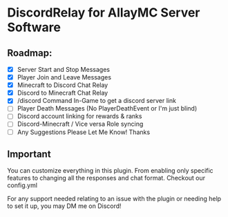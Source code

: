 # DiscordRelay for AllayMC Server Software

## Roadmap:

 * [x] Server Start and Stop Messages
 * [x] Player Join and Leave Messages
 * [x] Minecraft to Discord Chat Relay
 * [x] Discord to Minecraft Chat Relay
 * [x] /discord Command In-Game to get a discord server link
 * [ ] Player Death Messages (No PlayerDeathEvent or I'm just blind)
 * [ ] Discord account linking for rewards & ranks
 * [ ] Discord-Minecraft / Vice versa Role syncing
 * [ ] Any Suggestions Please Let Me Know! Thanks

## Important
You can customize everything in this plugin. From enabling only specific features to changing all the responses and chat format. Checkout our config.yml

For any support needed relating to an issue with the plugin or needing help to set it up, you may DM me on Discord!

